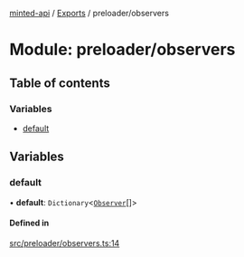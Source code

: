 [minted-api](../README.md) / [Exports](../modules.md) / preloader/observers

# Module: preloader/observers

## Table of contents

### Variables

- [default](preloader_observers.md#default)

## Variables

### default

• **default**: `Dictionary`<[`Observer`](../classes/classes_observer.Observer.md)[]\>

#### Defined in

[src/preloader/observers.ts:14](https://github.com/ianzepp/minted-api-ts/blob/05123f2/src/preloader/observers.ts#L14)
